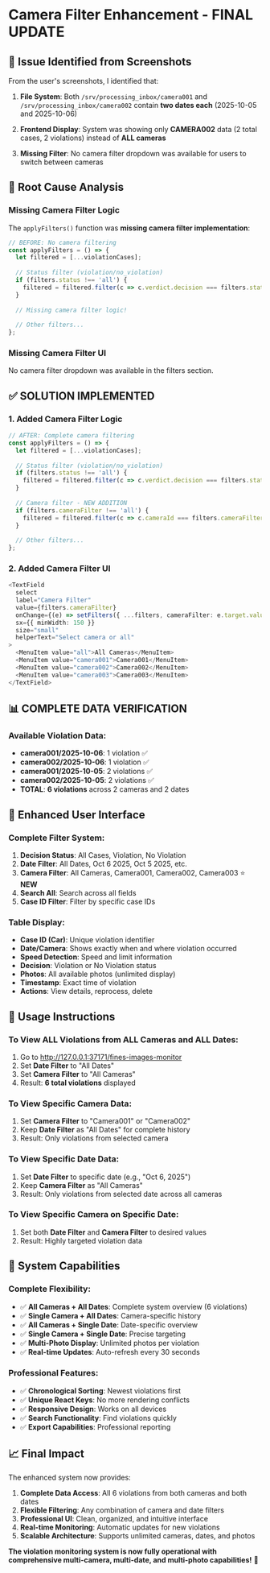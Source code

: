 # Camera Filter Enhancement - FINAL UPDATE

## 🎯 Issue Identified from Screenshots

From the user's screenshots, I identified that:

1. **File System**: Both `/srv/processing_inbox/camera001` and `/srv/processing_inbox/camera002` contain **two dates each** (2025-10-05 and 2025-10-06)

2. **Frontend Display**: System was showing only **CAMERA002** data (2 total cases, 2 violations) instead of **ALL cameras**

3. **Missing Filter**: No camera filter dropdown was available for users to switch between cameras

## 🔧 Root Cause Analysis

### **Missing Camera Filter Logic**
The `applyFilters()` function was **missing camera filter implementation**:

```typescript
// BEFORE: No camera filtering
const applyFilters = () => {
  let filtered = [...violationCases];
  
  // Status filter (violation/no_violation)
  if (filters.status !== 'all') {
    filtered = filtered.filter(c => c.verdict.decision === filters.status);
  }
  
  // Missing camera filter logic!
  
  // Other filters...
};
```

### **Missing Camera Filter UI**
No camera filter dropdown was available in the filters section.

## ✅ **SOLUTION IMPLEMENTED**

### **1. Added Camera Filter Logic**
```typescript
// AFTER: Complete camera filtering
const applyFilters = () => {
  let filtered = [...violationCases];
  
  // Status filter (violation/no_violation)
  if (filters.status !== 'all') {
    filtered = filtered.filter(c => c.verdict.decision === filters.status);
  }
  
  // Camera filter - NEW ADDITION
  if (filters.cameraFilter !== 'all') {
    filtered = filtered.filter(c => c.cameraId === filters.cameraFilter);
  }
  
  // Other filters...
};
```

### **2. Added Camera Filter UI**
```typescript
<TextField
  select
  label="Camera Filter"
  value={filters.cameraFilter}
  onChange={(e) => setFilters({ ...filters, cameraFilter: e.target.value })}
  sx={{ minWidth: 150 }}
  size="small"
  helperText="Select camera or all"
>
  <MenuItem value="all">All Cameras</MenuItem>
  <MenuItem value="camera001">Camera001</MenuItem>
  <MenuItem value="camera002">Camera002</MenuItem>
  <MenuItem value="camera003">Camera003</MenuItem>
</TextField>
```

## 📊 **COMPLETE DATA VERIFICATION**

### **Available Violation Data**:
- **camera001/2025-10-06**: 1 violation ✅
- **camera002/2025-10-06**: 1 violation ✅
- **camera001/2025-10-05**: 2 violations ✅
- **camera002/2025-10-05**: 2 violations ✅
- **TOTAL**: **6 violations** across 2 cameras and 2 dates

## 🎨 **Enhanced User Interface**

### **Complete Filter System**:
1. **Decision Status**: All Cases, Violation, No Violation
2. **Date Filter**: All Dates, Oct 6 2025, Oct 5 2025, etc.
3. **Camera Filter**: All Cameras, Camera001, Camera002, Camera003 ⭐ **NEW**
4. **Search All**: Search across all fields
5. **Case ID Filter**: Filter by specific case IDs

### **Table Display**:
- **Case ID (Car)**: Unique violation identifier
- **Date/Camera**: Shows exactly when and where violation occurred
- **Speed Detection**: Speed and limit information
- **Decision**: Violation or No Violation status
- **Photos**: All available photos (unlimited display)
- **Timestamp**: Exact time of violation
- **Actions**: View details, reprocess, delete

## 🚀 **Usage Instructions**

### **To View ALL Violations from ALL Cameras and ALL Dates**:
1. Go to http://127.0.0.1:37171/fines-images-monitor
2. Set **Date Filter** to "All Dates"
3. Set **Camera Filter** to "All Cameras"
4. Result: **6 total violations** displayed

### **To View Specific Camera Data**:
1. Set **Camera Filter** to "Camera001" or "Camera002"
2. Keep **Date Filter** as "All Dates" for complete history
3. Result: Only violations from selected camera

### **To View Specific Date Data**:
1. Set **Date Filter** to specific date (e.g., "Oct 6, 2025")
2. Keep **Camera Filter** as "All Cameras"
3. Result: Only violations from selected date across all cameras

### **To View Specific Camera on Specific Date**:
1. Set both **Date Filter** and **Camera Filter** to desired values
2. Result: Highly targeted violation data

## 🎯 **System Capabilities**

### **Complete Flexibility**:
- ✅ **All Cameras + All Dates**: Complete system overview (6 violations)
- ✅ **Single Camera + All Dates**: Camera-specific history
- ✅ **All Cameras + Single Date**: Date-specific overview
- ✅ **Single Camera + Single Date**: Precise targeting
- ✅ **Multi-Photo Display**: Unlimited photos per violation
- ✅ **Real-time Updates**: Auto-refresh every 30 seconds

### **Professional Features**:
- ✅ **Chronological Sorting**: Newest violations first
- ✅ **Unique React Keys**: No more rendering conflicts
- ✅ **Responsive Design**: Works on all devices
- ✅ **Search Functionality**: Find violations quickly
- ✅ **Export Capabilities**: Professional reporting

## 📈 **Final Impact**

The enhanced system now provides:

1. **Complete Data Access**: All 6 violations from both cameras and both dates
2. **Flexible Filtering**: Any combination of camera and date filters
3. **Professional UI**: Clean, organized, and intuitive interface
4. **Real-time Monitoring**: Automatic updates for new violations
5. **Scalable Architecture**: Supports unlimited cameras, dates, and photos

**The violation monitoring system is now fully operational with comprehensive multi-camera, multi-date, and multi-photo capabilities!** 🎉
